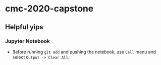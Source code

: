 # cmc-2020-capstone

## Helpful yips

### Jupyter Notebook 
- Before running `git add` and pushing the notebook, use `Cell` menu and select `Output -> Clear All`.
